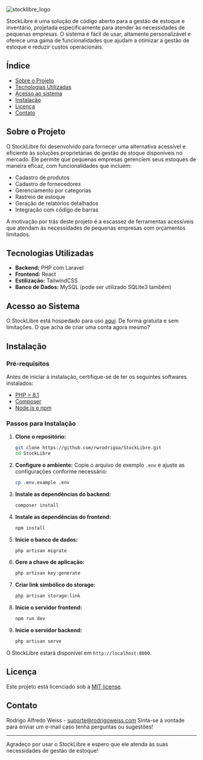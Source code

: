 ![stocklibre_logo](https://github.com/rwrodrigoa/StockLibre/assets/55023310/34a43a00-17ef-4850-aeb5-288765a5d8d2)

StockLibre é uma solução de código aberto para a gestão de estoque e inventário, projetada especificamente para atender às necessidades de pequenas empresas. O sistema é fácil de usar, altamente personalizável e oferece uma gama de funcionalidades que ajudam a otimizar a gestão de estoque e reduzir custos operacionais.

## Índice

- [Sobre o Projeto](#sobre-o-projeto)
- [Tecnologias Utilizadas](#tecnologias-utilizadas)
- [Acesso ao sistema](#acesso-ao-sistema)
- [Instalação](#instalação)
- [Licença](#licença)
- [Contato](#contato)

## Sobre o Projeto

O StockLibre foi desenvolvido para fornecer uma alternativa acessível e eficiente às soluções proprietárias de gestão de stoque disponíveis no mercado. Ele permite que pequenas empresas gerenciem seus estoques de maneira eficaz, com funcionalidades que incluem:

- Cadastro de produtos
- Cadastro de fornecedores
- Gerenciamento por categorias
- Rastreio de estoque
- Geração de relatórios detalhados
- Integração com código de barras

A motivação por trás deste projeto é a escassez de ferramentas acessíveis que atendam às necessidades de pequenas empresas com orçamentos limitados.

## Tecnologias Utilizadas

- **Backend:** PHP com Laravel
- **Frontend:** React
- **Estilização:** TailwindCSS
- **Banco de Dados:** MySQL (pode ser utilizado SQLite3 também)

## Acesso ao Sistema

O StockLibre está hospedado para uso [aqui](https://stocklibre.com.br/). De forma gratuita e sem limitações. O que acha de criar uma conta agora mesmo?

## Instalação

### Pré-requisitos

Antes de iniciar a instalação, certifique-se de ter os seguintes softwares instalados:

- [PHP > 8.1](https://www.php.net/downloads.php)
- [Composer](https://getcomposer.org)
- [Node.js e npm](https://nodejs.org)

### Passos para Instalação

1. **Clone o repositório:**
   ```bash
   git clone https://github.com/rwrodrigoa/StockLibre.git
   cd StockLibre
   ```
   
2. **Configure o ambiente:**
   Copie o arquivo de exemplo `.env` e ajuste as configurações conforme necessário:
   ```bash
   cp .env.example .env
   ```

3. **Instale as dependências do backend:**
   ```bash
   composer install
   ```

4. **Instale as dependências do frontend:**
   ```bash
   npm install
   ```

5. **Inicie o banco de dados:**
   ```bash
   php artisan migrate
   ```

6. **Gere a chave de aplicação:**
   ```bash
   php artisan key:generate
   ```

7. **Criar link simbólico do storage:**
   ```bash
   php artisan storage:link
   ```

8. **Inicie o servidor frontend:**
   ```bash
   npm run dev
   ```

9. **Inicie o servidor backend:**
    ```bash
    php artisan serve
    ```

O StockLibre estará disponível em `http://localhost:8000`.

## Licença

Este projeto está licenciado sob a [MIT license](https://opensource.org/licenses/MIT).

## Contato

Rodrigo Alfredo Weiss - suporte@rodrigoweiss.com
Sinta-se à vontade para enviar um e-mail caso tenha perguntas ou sugestões!

---

Agradeço por usar o StockLibre e espero que ele atenda às suas necessidades de gestão de estoque!
